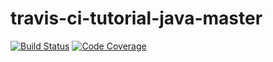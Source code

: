 # travis-ci-tutorial-java-master
[![Build Status](https://travis-ci.com/saiaung/travis-ci-tutorial-java-master.svg?branch=master)](https://travis-ci.com/saiaung/travis-ci-tutorial-java-master)
[![Code Coverage](https://codecov.io/github/saiaung/travis-ci-tutorial-java-master/coverage.svg)](https://codecov.io/gh/saiaung/travis-ci-tutorial-java-master)

